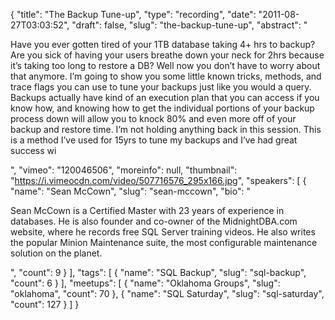 {
  "title": "The Backup Tune-up",
  "type": "recording",
  "date": "2011-08-27T03:03:52",
  "draft": false,
  "slug": "the-backup-tune-up",
  "abstract": "<p>Have you ever gotten tired of your 1TB database taking 4+ hrs to backup? Are you sick of having your users breathe down your neck for 2hrs because it&rsquo;s taking too long to restore a DB? Well now you don&rsquo;t have to worry about that anymore. I&rsquo;m going to show you some little known tricks, methods, and trace flags you can use to tune your backups just like you would a query. Backups actually have kind of an execution plan that you can access if you know how, and knowing how to get the individual portions of your backup process down will allow you to knock 80% and even more off of your backup and restore time. I&rsquo;m not holding anything back in this session. This is a method I&rsquo;ve used for 15yrs to tune my backups and I&rsquo;ve had great success wi</p>",
  "vimeo": "120046506",
  "moreinfo": null,
  "thumbnail": "https://i.vimeocdn.com/video/507716576_295x166.jpg",
  "speakers": [
    {
      "name": "Sean McCown",
      "slug": "sean-mccown",
      "bio": "<p>Sean McCown is a Certified Master with 23 years of experience in databases. He is also founder and co-owner of the MidnightDBA.com website, where he records free SQL Server training videos. He also writes the popular Minion Maintenance suite, the most configurable maintenance solution on the planet.</p>",
      "count": 9
    }
  ],
  "tags": [
    {
      "name": "SQL Backup",
      "slug": "sql-backup",
      "count": 6
    }
  ],
  "meetups": [
    {
      "name": "Oklahoma Groups",
      "slug": "oklahoma",
      "count": 70
    },
    {
      "name": "SQL Saturday",
      "slug": "sql-saturday",
      "count": 127
    }
  ]
}
